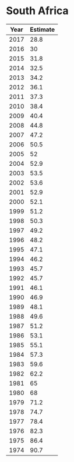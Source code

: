 # South Africa

| Year | Estimate |
| ---- | -------- |
| 2017 | 28.8 |
| 2016 | 30 |
| 2015 | 31.8 |
| 2014 | 32.5 |
| 2013 | 34.2 |
| 2012 | 36.1 |
| 2011 | 37.3 |
| 2010 | 38.4 |
| 2009 | 40.4 |
| 2008 | 44.8 |
| 2007 | 47.2 |
| 2006 | 50.5 |
| 2005 | 52 |
| 2004 | 52.9 |
| 2003 | 53.5 |
| 2002 | 53.6 |
| 2001 | 52.9 |
| 2000 | 52.1 |
| 1999 | 51.2 |
| 1998 | 50.3 |
| 1997 | 49.2 |
| 1996 | 48.2 |
| 1995 | 47.1 |
| 1994 | 46.2 |
| 1993 | 45.7 |
| 1992 | 45.7 |
| 1991 | 46.1 |
| 1990 | 46.9 |
| 1989 | 48.1 |
| 1988 | 49.6 |
| 1987 | 51.2 |
| 1986 | 53.1 |
| 1985 | 55.1 |
| 1984 | 57.3 |
| 1983 | 59.6 |
| 1982 | 62.2 |
| 1981 | 65 |
| 1980 | 68 |
| 1979 | 71.2 |
| 1978 | 74.7 |
| 1977 | 78.4 |
| 1976 | 82.3 |
| 1975 | 86.4 |
| 1974 | 90.7 |